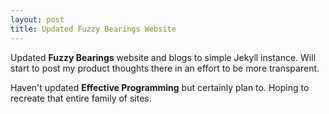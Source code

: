 ```yaml
---
layout: post
title: Updated Fuzzy Bearings Website
---
```


Updated **Fuzzy Bearings** website and blogs to simple Jekyll instance. Will start to post my product thoughts there in an effort to be more transparent.

Haven't updated **Effective Programming** but certainly plan to. Hoping to recreate that entire family of sites.
